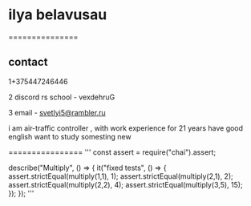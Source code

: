 # ilya belavusau
===============
## contact
1+375447246446


2 discord rs school - vexdehruG


3 email - svetlyi5@rambler.ru


i am air-traffic controller , with work experience for 21 years 
have good english want to study somesting new

================
'''
const assert = require("chai").assert;

describe("Multiply", () => {
  it("fixed tests", () => {
    assert.strictEqual(multiply(1,1), 1);
    assert.strictEqual(multiply(2,1), 2);
    assert.strictEqual(multiply(2,2), 4);
    assert.strictEqual(multiply(3,5), 15);   
  });
});
'''
